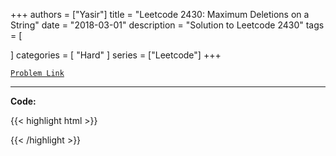 
+++
authors = ["Yasir"]
title = "Leetcode 2430: Maximum Deletions on a String"
date = "2018-03-01"
description = "Solution to Leetcode 2430"
tags = [
    
]
categories = [
    "Hard"
]
series = ["Leetcode"]
+++



[`Problem Link`](https://leetcode.com/problems/maximum-deletions-on-a-string/description/)

---

**Code:**

{{< highlight html >}}

{{< /highlight >}}


